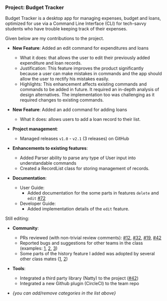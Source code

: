### Project: Budget Tracker

Budget Tracker is a desktop app for managing expenses, budget and loans, optimized for use via a Command Line Interface (CLI) for tech-savvy students who have trouble keeping track of their expenses.


Given below are my contributions to the project.

* **New Feature**: Added an edit command for expenditures and loans
  * What it does:  that allows the user to edit their previously added expenditure and loan records.
  * Justification: This feature improves the product significantly because a user can make mistakes in commands and the app should allow the user to rectify his mistakes easily.
  * Highlights: This enhancement affects existing commands and commands to be added in future. It required an in-depth analysis of design alternatives. The implementation too was challenging as it required changes to existing commands.
* **New Feature**: Added an add command for adding loans
  * What it does:  allows users to add a loan record to their list.

* **Project management**:
    * Managed releases `v1.0` - `v2.1` (3 releases) on GitHub

* **Enhancements to existing features**:
    * Added Parser ability to parse any type of User input into understandable commands
    * Created a RecordList class for storing management of records.

* **Documentation**:
    * User Guide:
        * Added documentation for the some parts in features `delete` and `edit` [\#72]()
    * Developer Guide:
        * Added implementation details of the `edit` feature.
        
Still editing:
* **Community**:
    * PRs reviewed (with non-trivial review comments): [\#12](), [\#32](), [\#19](), [\#42]()
    * Reported bugs and suggestions for other teams in the class (examples: [1](), [2](), [3]())
    * Some parts of the history feature I added was adopted by several other class mates ([1](), [2]())

* **Tools**:
    * Integrated a third party library (Natty) to the project ([\#42]())
    * Integrated a new Github plugin (CircleCI) to the team repo

* _{you can add/remove categories in the list above}_